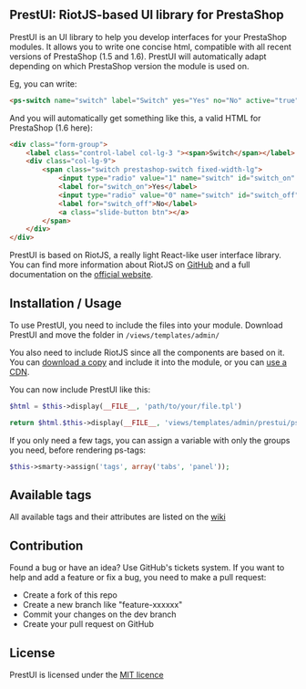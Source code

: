 ## PrestUI: RiotJS-based UI library for PrestaShop

PrestUI is an UI library to help you develop interfaces for your PrestaShop modules. It allows you to write one concise html, compatible with all recent versions of PrestaShop (1.5 and 1.6). PrestUI will automatically adapt depending on which PrestaShop version the module is used on.

Eg, you can write:

```html
<ps-switch name="switch" label="Switch" yes="Yes" no="No" active="true"></ps-switch>
```

And you will automatically get something like this, a valid HTML for PrestaShop (1.6 here):

```html
<div class="form-group">
	<label class="control-label col-lg-3 "><span>Switch</span></label>
	<div class="col-lg-9">
		<span class="switch prestashop-switch fixed-width-lg">
			<input type="radio" value="1" name="switch" id="switch_on" checked="checked">
			<label for="switch_on">Yes</label>
			<input type="radio" value="0" name="switch" id="switch_off">
			<label for="switch_off">No</label>
			<a class="slide-button btn"></a>
		</span>
	</div>
</div>
```

PrestUI is based on RiotJS, a really light React-like user interface library.
You can find more information about RiotJS on [GitHub](https://github.com/muut/riotjs) and a full documentation on the [official website](https://muut.com/riotjs/).

## Installation / Usage

To use PrestUI, you need to include the files into your module. Download PrestUI and move the folder in `/views/templates/admin/`

You also need to include RiotJS since all the components are based on it.
You can [download a copy](http://riotjs.com/download/) and include it into the module, or you can [use a CDN](http://riotjs.com/download/).

You can now include PrestUI like this:

``` php
$html = $this->display(__FILE__, 'path/to/your/file.tpl')

return $html.$this->display(__FILE__, 'views/templates/admin/prestui/ps-tags.tpl');
```

If you only need a few tags, you can assign a variable with only the groups you need, before rendering ps-tags:

``` php
$this->smarty->assign('tags', array('tabs', 'panel'));
```

## Available tags

All available tags and their attributes are listed on the [wiki](../../wiki)

## Contribution

Found a bug or have an idea? Use GitHub's tickets system. 
If you want to help and add a feature or fix a bug, you need to make a pull request:

- Create a fork of this repo
- Create a new branch like "feature-xxxxxx"
- Commit your changes on the dev branch
- Create your pull request on GitHub

## License

PrestUI is licensed under the [MIT licence](http://opensource.org/licenses/MIT)
